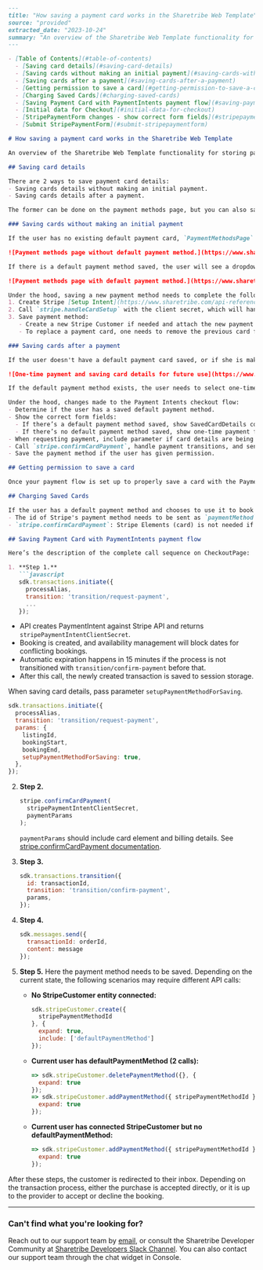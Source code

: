 ```markdown
---
title: "How saving a payment card works in the Sharetribe Web Template"
source: "provided"
extracted_date: "2023-10-24"
summary: "An overview of the Sharetribe Web Template functionality for storing payment cards."
---

- [Table of Contents](#table-of-contents)
  - [Saving card details](#saving-card-details)
  - [Saving cards without making an initial payment](#saving-cards-without-making-an-initial-payment)
  - [Saving cards after a payment](#saving-cards-after-a-payment)
  - [Getting permission to save a card](#getting-permission-to-save-a-card)
  - [Charging Saved Cards](#charging-saved-cards)
  - [Saving Payment Card with PaymentIntents payment flow](#saving-payment-card-with-paymentintents-payment-flow)
  - [Initial data for Checkout](#initial-data-for-checkout)
  - [StripePaymentForm changes - show correct form fields](#stripepaymentform-changes---show-correct-form-fields)
  - [Submit StripePaymentForm](#submit-stripepaymentform)

# How saving a payment card works in the Sharetribe Web Template

An overview of the Sharetribe Web Template functionality for storing payment cards.

## Saving card details

There are 2 ways to save payment card details:
- Saving cards details without making an initial payment.
- Saving cards details after a payment.

The former can be done on the payment methods page, but you can also save payment card details on the checkout page when making a one-time payment.

### Saving cards without making an initial payment

If the user has no existing default payment card, `PaymentMethodsPage` will show just a form to save payment card details:

![Payment methods page without default payment method.](https://www.sharetribe.com/docs/static/d0bd1f1740550d34b4d147099d901c38/53fb6/payment-methods-page.png)

If there is a default payment method saved, the user will see a dropdown where the current method is selected. Options are to replace the current payment card or delete the current payment card.

![Payment methods page with default payment method.](https://www.sharetribe.com/docs/static/527d965601799dde6c39f9ea7561f532/53fb6/payment-methods-page-saved-card.png)

Under the hood, saving a new payment method needs to complete the following steps:
1. Create Stripe [Setup Intent](https://www.sharetribe.com/api-reference/marketplace.html#stripe-setup-intents) through Sharetribe API to obtain the client secret.
2. Call `stripe.handleCardSetup` with the client secret, which will handle user actions like 3D Secure authentication.
3. Save payment method:
   - Create a new Stripe Customer if needed and attach the new payment method.
   - To replace a payment card, one needs to remove the previous card first and then add a new payment method.

### Saving cards after a payment

If the user doesn't have a default payment card saved, or if she is making a one-time payment with a different payment card, there's an option to save the new payment card as the default payment method.

![One-time payment and saving card details for future use](https://www.sharetribe.com/docs/static/70f5fefc2341c31f2bc35c99a0cb209f/53fb6/one-time-payment.png)

If the default payment method exists, the user needs to select one-time payment first to replace the default card.

Under the hood, changes made to the Payment Intents checkout flow:
- Determine if the user has a saved default payment method.
- Show the correct form fields:
  - If there’s a default payment method saved, show SavedCardDetails component.
  - If there’s no default payment method saved, show one-time payment form.
- When requesting payment, include parameter if card details are being saved.
- Call `stripe.confirmCardPayment`, handle payment transitions, and send initial messages as before.
- Save the payment method if the user has given permission.

## Getting permission to save a card

Once your payment flow is set up to properly save a card with the Payment Intents or Setup Intents API, Stripe will mark any subsequent off-session payment as a merchant-initiated transaction to reduce the need to authenticate. Merchant-initiated transactions require an agreement (also known as a “mandate”) between you and your customer. Read more about needed permissions from [Stripe's documentation](https://stripe.com/docs/payments/cards/reusing-cards#mandates).

## Charging Saved Cards

If the user has a default payment method and chooses to use it to book a listing, the following changes are needed:
- The id of Stripe's payment method needs to be sent as `paymentMethod` when requesting payment.
- `stripe.confirmCardPayment`: Stripe Elements (card) is not needed if the default payment method is used.

## Saving Payment Card with PaymentIntents payment flow

Here’s the description of the complete call sequence on CheckoutPage:

1. **Step 1.** 
   ```javascript
   sdk.transactions.initiate({
     processAlias,
     transition: 'transition/request-payment',
     ...
   });
   ```

   - API creates PaymentIntent against Stripe API and returns `stripePaymentIntentClientSecret`.
   - Booking is created, and availability management will block dates for conflicting bookings.
   - Automatic expiration happens in 15 minutes if the process is not transitioned with `transition/confirm-payment` before that.
   - After this call, the newly created transaction is saved to session storage.

   When saving card details, pass parameter `setupPaymentMethodForSaving`.

   ```javascript
   sdk.transactions.initiate({
     processAlias,
     transition: 'transition/request-payment',
     params: {
       listingId,
       bookingStart,
       bookingEnd,
       setupPaymentMethodForSaving: true,
     },
   });
   ```

2. **Step 2.** 
   ```javascript
   stripe.confirmCardPayment(
     stripePaymentIntentClientSecret,
     paymentParams
   );
   ```

   `paymentParams` should include card element and billing details. See [stripe.confirmCardPayment documentation](https://stripe.com/docs/js/payment_intents/confirm_card_payment).

3. **Step 3.** 
   ```javascript
   sdk.transactions.transition({
     id: transactionId,
     transition: 'transition/confirm-payment',
     params,
   });
   ```

4. **Step 4.** 
   ```javascript
   sdk.messages.send({
     transactionId: orderId,
     content: message
   });
   ```

5. **Step 5.** 
   Here the payment method needs to be saved. Depending on the current state, the following scenarios may require different API calls:

   - **No StripeCustomer entity connected:** 
     ```javascript
     sdk.stripeCustomer.create({
       stripePaymentMethodId
     }, {
       expand: true,
       include: ['defaultPaymentMethod']
     });
     ```

   - **Current user has defaultPaymentMethod (2 calls):** 
     ```javascript
     => sdk.stripeCustomer.deletePaymentMethod({}, {
       expand: true
     });
     => sdk.stripeCustomer.addPaymentMethod({ stripePaymentMethodId }, {
       expand: true
     });
     ```

   - **Current user has connected StripeCustomer but no defaultPaymentMethod:** 
     ```javascript
     => sdk.stripeCustomer.addPaymentMethod({ stripePaymentMethodId }, {
       expand: true
     });
     ```

After these steps, the customer is redirected to their inbox. Depending on the transaction process, either the purchase is accepted directly, or it is up to the provider to accept or decline the booking.

---

### Can't find what you're looking for?
Reach out to our support team by [email](mailto:hello@sharetribe.com), or consult the Sharetribe Developer Community at [Sharetribe Developers Slack Channel](https://www.sharetribe.com/dev-slack). You can also contact our support team through the chat widget in Console.
```